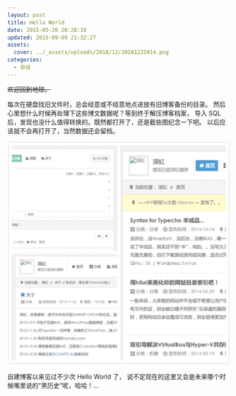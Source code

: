 ```yaml
---
layout: post
title: Hello World
date: 2015-05-20 20:28:19
updated: 2015-09-09 21:32:27
assets:
  cover: ../_assets/uploads/2018/12/20181225014.png
categories:
  - 杂谈
---
```


~~欢迎回到地球。~~

每次在硬盘找旧文件时，总会经意或不经意地点进放有旧博客备份的目录。
然后心里想什么时候再处理下这些博文数据呢？等到终于解压博客档案，
导入 SQL 后，发现也没什么值得转换的。既然都打开了，还是截些图纪念一下吧。
以后应该就不会再打开了，当然数据还会留档。

![Old blog](../_assets/uploads/2015/05/20150520001.png)

自建博客以来见过不少次 Hello World 了，
说不定现在的这里又会是未来哪个时候嘴里说的“黑历史”呢，哈哈！...
